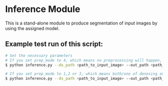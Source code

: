 # **Inference Module**
This is a stand-alone module to produce segmentation of input images by using the assigned model.

## Example test run of this script:
```bash
# Set the necessary parameters
# If you set prep_mode to 4, which means no preprocessing will happen, then you don't have to set a path to store the preprocessed images
$ python inference.py --ds_path <path_to_input_image> --out_path <path_to_output_segmentations> --pretrained <path_to_pretrained_model> --prep_mode 4

# If you set prep_mode to 1,2 or 3, which means both/one of denosing and N4 bias field correction will happen, then you have to set a path to store the preprocessed images
$ python inference.py --ds_path <path_to_input_image> --out_path <path_to_output_segmentations> --pretrained <path_to_pretrained_model> --prep_mode 1

```
